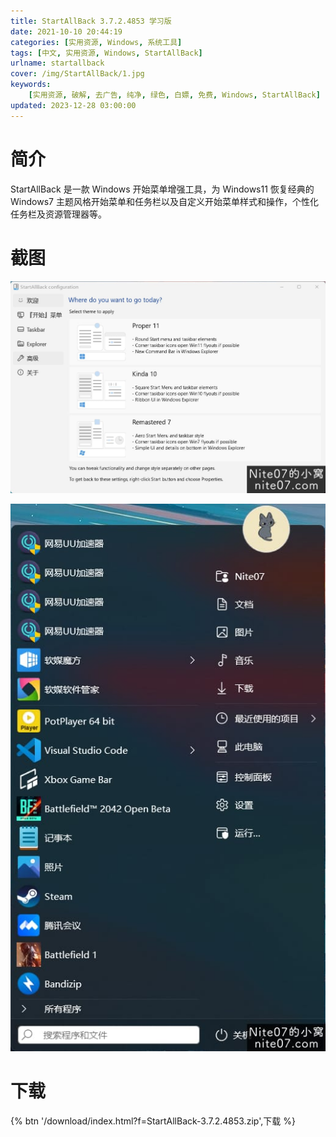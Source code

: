 ```yaml
---
title: StartAllBack 3.7.2.4853 学习版
date: 2021-10-10 20:44:19
categories: [实用资源, Windows, 系统工具]
tags: [中文, 实用资源, Windows, StartAllBack]
urlname: startallback
cover: /img/StartAllBack/1.jpg
keywords:
    [实用资源, 破解, 去广告, 纯净, 绿色, 白嫖, 免费, Windows, StartAllBack]
updated: 2023-12-28 03:00:00
---
```


# 简介

StartAllBack 是一款 Windows 开始菜单增强工具，为 Windows11 恢复经典的 Windows7 主题风格开始菜单和任务栏以及自定义开始菜单样式和操作，个性化任务栏及资源管理器等。

# 截图

![](/img/StartAllBack/2.jpg)

![](/img/StartAllBack/3.jpg)

# 下载

{% btn '/download/index.html?f=StartAllBack-3.7.2.4853.zip',下载 %}
